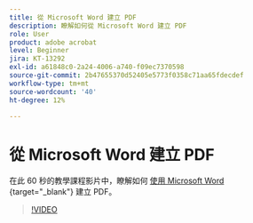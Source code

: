 ```yaml
---
title: 從 Microsoft Word 建立 PDF
description: 瞭解如何從 Microsoft Word 建立 PDF
role: User
product: adobe acrobat
level: Beginner
jira: KT-13292
exl-id: a61848c0-2a24-4006-a740-f09ec7370598
source-git-commit: 2b47655370d52405e5773f0358c71aa65fdecdef
workflow-type: tm+mt
source-wordcount: '40'
ht-degree: 12%

---
```


# 從 Microsoft Word 建立 PDF

在此 60 秒的教學課程影片中，瞭解如何 [ 使用 Microsoft Word ](https://www.adobe.com/acrobat/online/word-to-pdf.html) {target="_blank"} 建立 PDF。

>[!VIDEO](https://video.tv.adobe.com/v/342627?quality=12&learn=on&hidetitle=true)
